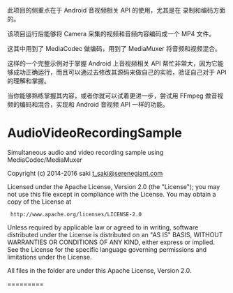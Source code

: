 此项目的侧重点在于 Android 音视频相关 API 的使用，尤其是在 录制和编码方面的。

该项目运行后能够将 Camera 采集的视频和音频内容编码成一个 MP4 文件。

这其中用到了 MediaCodec 做编码，用到了 MediaMuxer 将音频和视频混合。

这样的一个完整示例对于掌握 Android 上音视频相关 API 帮忙非常大，因为它能够成功正确运行，而且可以通过去修改其源码来做自己的实验，验证自己对于 API 的理解和掌握。

当你能够熟练掌握其内容，或者你就可以试着更进一步，尝试用 FFmpeg 做音视频的编码和混合，实现和 Android 音视频 API 一样的功能。

AudioVideoRecordingSample
=========================

Simultaneous audio and video recording sample using MediaCodec/MediaMuxer

Copyright (c) 2014-2016 saki t_saki@serenegiant.com

 Licensed under the Apache License, Version 2.0 (the "License");
 you may not use this file except in compliance with the License.
 You may obtain a copy of the License at

     http://www.apache.org/licenses/LICENSE-2.0

 Unless required by applicable law or agreed to in writing, software
 distributed under the License is distributed on an "AS IS" BASIS,
 WITHOUT WARRANTIES OR CONDITIONS OF ANY KIND, either express or implied.
 See the License for the specific language governing permissions and
 limitations under the License.

All files in the folder are under this Apache License, Version 2.0.

=========

